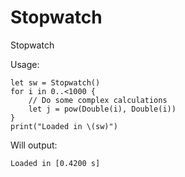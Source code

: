 # Stopwatch
Stopwatch

Usage:

```
let sw = Stopwatch()
for i in 0..<1000 {
    // Do some complex calculations
    let j = pow(Double(i), Double(i))
}
print("Loaded in \(sw)")
```

Will output:

```
Loaded in [0.4200 s]
```
